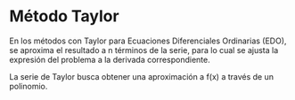 # Método Taylor

En los métodos con Taylor para Ecuaciones Diferenciales Ordinarias (EDO), se aproxima el resultado a n términos de la serie, para lo cual se ajusta la expresión del problema a la derivada correspondiente.

La serie de Taylor busca obtener una aproximación a f(x) a través de un polinomio. 
